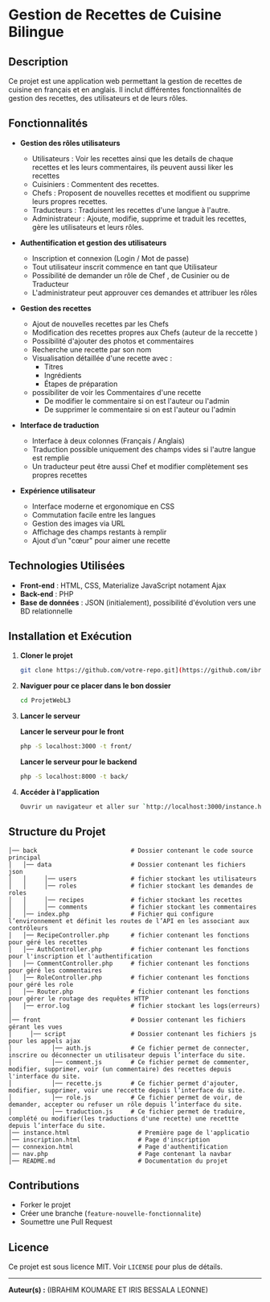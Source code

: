 # Gestion de Recettes de Cuisine Bilingue

## Description
Ce projet est une application web permettant la gestion de recettes de cuisine en français et en anglais. Il inclut différentes fonctionnalités de gestion des recettes, des utilisateurs et de leurs rôles.

## Fonctionnalités
- **Gestion des rôles utilisateurs**
  - Utilisateurs : Voir les recettes ainsi que les details de chaque recettes et les leurs commentaires, ils peuvent aussi liker les recettes 
  - Cuisiniers : Commentent des recettes.
  - Chefs : Proposent de nouvelles recettes et modifient ou supprime leurs propres recettes.
  - Traducteurs : Traduisent les recettes d'une langue à l'autre.
  - Administrateur : Ajoute, modifie, supprime et traduit les recettes, gère les utilisateurs et leurs rôles.

- **Authentification et gestion des utilisateurs**
  - Inscription et connexion (Login / Mot de passe)
  - Tout utilisateur inscrit commence en tant que Utilisateur 
  - Possibilité de demander un rôle de Chef , de Cusinier ou de Traducteur
  - L'administrateur peut approuver ces demandes et attribuer les rôles

- **Gestion des recettes**
  - Ajout de nouvelles recettes par les Chefs
  - Modification des recettes propres aux Chefs (auteur de la reccette )
  - Possibilité d'ajouter des photos et commentaires
  - Recherche une recette par son nom
  - Visualisation détaillée d'une recette avec :
    - Titres
    - Ingrédients
    - Étapes de préparation
  - possibiliter de voir les Commentaires d'une recette
    - De modifier le commentaire si on est l'auteur ou l'admin
    - De supprimer le commentaire si on est l'auteur ou l'admin
  
- **Interface de traduction**
  - Interface à deux colonnes (Français / Anglais)
  - Traduction possible uniquement des champs vides si l'autre langue est remplie
  - Un traducteur peut être aussi Chef et modifier complètement ses propres recettes

- **Expérience utilisateur**
  - Interface moderne et ergonomique en CSS
  - Commutation facile entre les langues
  - Gestion des images via URL 
  - Affichage des champs restants à remplir
  - Ajout d'un "cœur" pour aimer une recette

## Technologies Utilisées
- **Front-end** : HTML, CSS, Materialize JavaScript notament Ajax
- **Back-end** : PHP
- **Base de données** : JSON (initialement), possibilité d'évolution vers une BD relationnelle

## Installation et Exécution
1. **Cloner le projet**
   ```bash
   git clone https://github.com/votre-repo.git](https://github.com/ibrahimkoumare225/ProjetWebL3
   
   ```
2. **Naviguer pour ce placer dans le bon dossier**
   ```bash
   cd ProjetWebL3  
   ```
3. **Lancer le serveur**
      
   **Lancer le serveur pour le front**
   ```bash
   php -S localhost:3000 -t front/
   ```   
   **Lancer le serveur pour le backend**
   ```bash
   php -S localhost:8000 -t back/
   ```
5. **Accéder à l'application**
   ```bash
   Ouvrir un navigateur et aller sur `http://localhost:3000/instance.html`
   ```

## Structure du Projet
```
│── back                          # Dossier contenant le code source principal
│   │── data                      # Dossier contenant les fichiers json
│   │     │── users               # fichier stockant les utilisateurs
│   │     │── roles               # fichier stockant les demandes de roles
│   │     │── recipes             # fichier stockant les recettes
│   │     │── comments            # fichier stockant les commentaires
│   │── index.php                 # Fichier qui configure l’environnement et définit les routes de l’API en les associant aux contrôleurs
│   │── RecipeController.php      # fichier contenant les fonctions pour géré les recettes
│   │── AuthController.php        # fichier contenant les fonctions pour l'inscription et l'authentification
│   │── CommentController.php     # fichier contenant les fonctions pour géré les commentaires 
│   │── RoleController.php        # fichier contenant les fonctions pour géré les role
│   │── Router.php                # fichier contenant les fonctions pour gérer le routage des requêtes HTTP
│   │── error.log                 # fichier stockant les logs(erreurs)
│   
│── front                         # Dossier contenant les fichiers gérant les vues
│     │── script                  # Dossier contenant les fichiers js pour les appels ajax
│           │── auth.js           # Ce fichier permet de connecter, inscrire ou déconnecter un utilisateur depuis l’interface du site.
│           │── comment.js        # Ce fichier permet de commenter, modifier, supprimer, voir (un commentaire) des recettes depuis l'interface du site.
│           │── recette.js        # Ce fichier permet d'ajouter, modifier, supprimer, voir une reccette depuis l’interface du site.
│           │── role.js           # Ce fichier permet de voir, de demander, accepter ou refuser un rôle depuis l’interface du site.
│           │── traduction.js     # Ce fichier permet de traduire, complété ou modifier(les traductions d'une recette) une recettte depuis l’interface du site.
│── instance.html                   # Première page de l'applicatio
│── inscription.html                # Page d'inscription
│── connexion.html                  # Page d'authentification
│── nav.php                         # Page contenant la navbar 
│── README.md                       # Documentation du projet
```

## Contributions
- Forker le projet
- Créer une branche (`feature-nouvelle-fonctionnalite`)
- Soumettre une Pull Request


## Licence
Ce projet est sous licence MIT. Voir `LICENSE` pour plus de détails.

---
**Auteur(s) :** (IBRAHIM KOUMARE ET IRIS BESSALA LEONNE)

